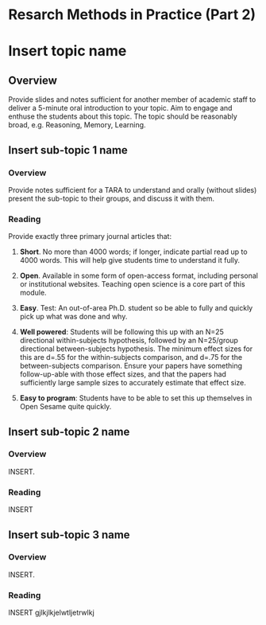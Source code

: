 # Resarch Methods in Practice (Part 2)

# Insert topic name

## Overview

Provide slides and notes sufficient for another member of academic staff to deliver a 5-minute oral introduction to your topic. Aim to engage and enthuse the students about this topic. The topic should be reasonably broad, e.g. Reasoning, Memory, Learning.

## Insert sub-topic 1 name

### Overview

Provide notes sufficient for a TARA to understand and orally (without slides) present the sub-topic to their groups, and discuss it with them. 

### Reading

Provide exactly three primary journal articles that:

1. **Short**. No more than 4000 words; if longer, indicate partial read up to 4000 words. This will help give students time to understand it fully.

2. **Open**. Available in some form of open-access format, including personal or institutional websites. Teaching open science is a core part of this module.

3. **Easy**. Test: An out-of-area Ph.D. student so be able to fully and quickly pick up what was done and why.

4. **Well powered**: Students will be following this up with an N=25 directional within-subjects hypothesis, followed by an N=25/group directional between-subjects hypothesis. The minimum effect sizes for this are d=.55 for the within-subjects comparison, and d=.75 for the between-subjects comparison. Ensure your papers have something follow-up-able with those effect sizes, and that the papers had sufficiently large sample sizes to accurately estimate that effect size.

5. **Easy to program**: Students have to be able to set this up themselves in Open Sesame quite quickly.

## Insert sub-topic 2 name

### Overview

INSERT.

### Reading

INSERT

## Insert sub-topic 3 name

### Overview

INSERT.

### Reading

INSERT
gjlkjlkjelwtljetrwlkj
